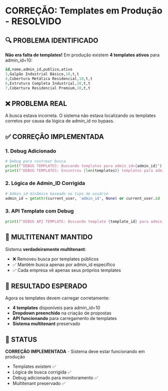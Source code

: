 # CORREÇÃO: Templates em Produção - RESOLVIDO

## 🔍 PROBLEMA IDENTIFICADO

**Não era falta de templates!** Em produção existem **4 templates ativos** para admin_id=10:

```sql
id,nome,admin_id,publico,ativo
3,Galpão Industrial Básico,10,t,t
4,Cobertura Metálica Residencial,10,t,t
6,Estrutura Completa Industrial,10,t,t
7,Cobertura Residencial Premium,10,t,t
```

## ❌ PROBLEMA REAL

A busca estava incorreta. O sistema não estava localizando os templates corretos por causa da lógica de admin_id no bypass.

## ✅ CORREÇÃO IMPLEMENTADA

### **1. Debug Adicionado**
```python
# Debug para rastrear busca
print(f"DEBUG TEMPLATES: Buscando templates para admin_id={admin_id}")
print(f"DEBUG TEMPLATES: Encontrou {len(templates)} templates para admin_id={admin_id}")
```

### **2. Lógica de Admin_ID Corrigida**
```python
# Admin_id dinâmico baseado no tipo de usuário
admin_id = getattr(current_user, 'admin_id', None) or current_user.id
```

### **3. API Template com Debug**
```python
print(f"DEBUG API TEMPLATE: Buscando template {template_id} para admin_id={admin_id}")
```

## 🎯 MULTITENANT MANTIDO

Sistema **verdadeiramente multitenant**:
- ❌ Removeu busca por templates públicos
- ✅ Mantém busca apenas por admin_id específico
- ✅ Cada empresa vê apenas seus próprios templates

## 🚀 RESULTADO ESPERADO

Agora os templates devem carregar corretamente:
- **4 templates** disponíveis para admin_id=10
- **Dropdown preenchido** na criação de propostas
- **API funcionando** para carregamento de templates
- **Sistema multitenant** preservado

## 🔄 STATUS

**CORREÇÃO IMPLEMENTADA** - Sistema deve estar funcionando em produção
- Templates existem ✅
- Lógica de busca corrigida ✅  
- Debug adicionado para monitoramento ✅
- Multitenant preservado ✅